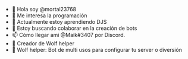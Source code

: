 - 👋 Hola soy @mortal23768
- 👀 Me interesa la programación
- 🌱 Actualmente estoy aprendiendo DJS
- 💞️ Estoy buscando colaborar en la creación de bots
- 📫 Cómo llegar ami @Maik#3407 por Discord.
- 🤝 Creador de Wolf helper
- 🐺 Wolf helper: Bot de multi usos para configurar tu server o diversión

